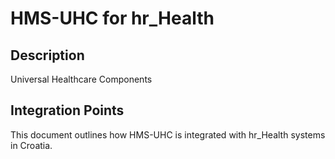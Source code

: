 # HMS-UHC for hr_Health

## Description

Universal Healthcare Components

## Integration Points

This document outlines how HMS-UHC is integrated with hr_Health systems in Croatia.
